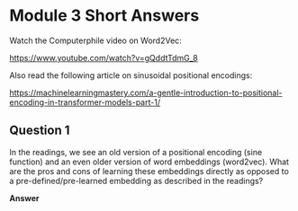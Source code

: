 # Module 3 Short Answers

Watch the Computerphile video on Word2Vec:

https://www.youtube.com/watch?v=gQddtTdmG_8

Also read the following article on sinusoidal positional encodings:

https://machinelearningmastery.com/a-gentle-introduction-to-positional-encoding-in-transformer-models-part-1/

## Question 1

In the readings, we see an old version of a positional encoding (sine function) and an even older version of word embeddings (word2vec). What are the pros and cons of learning these embeddings directly as opposed to a pre-defined/pre-learned embedding as described in the readings?

**Answer**


